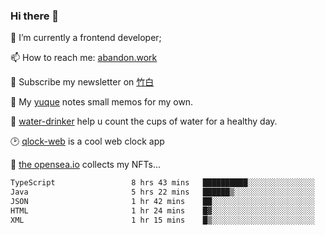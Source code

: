 ### Hi there 👋

<!--
**Alfxjx/Alfxjx** is a ✨ _special_ ✨ repository because its `README.md` (this file) appears on your GitHub profile.

Here are some ideas to get you started:

- 🔭 I’m currently working on ...
- 🌱 I’m currently learning ...
- 👯 I’m looking to collaborate on ...
- 🤔 I’m looking for help with ...
- 💬 Ask me about ...
- 📫 How to reach me: ...
- 😄 Pronouns: ...
- ⚡ Fun fact: ...
-->
🔭  I’m currently a frontend developer;

📫  How to reach me: [abandon.work](https://www.abandon.work/)

🎉  Subscribe my newsletter on [竹白](https://alfxjx.zhubai.love/)

🌱  My [yuque](https://www.yuque.com/alfxjx) notes small memos for my own.

🥤  [water-drinker](https://weldingboys.vercel.app/water) help u count the cups of water for a healthy day.

🕑  [qlock-web](https://qlock-web.vercel.app) is a cool web clock app

🌊  [the opensea.io](https://opensea.io/assets/0x495f947276749ce646f68ac8c248420045cb7b5e/29433830147332339639115006737701029562687338063458078299874716625823015632897) collects my NFTs...

<!--START_SECTION:waka-->

```txt
TypeScript                 8 hrs 43 mins   ██████████░░░░░░░░░░░░░░░   40.25 %
Java                       5 hrs 22 mins   ██████▒░░░░░░░░░░░░░░░░░░   24.81 %
JSON                       1 hr 42 mins    ██░░░░░░░░░░░░░░░░░░░░░░░   07.86 %
HTML                       1 hr 24 mins    █▓░░░░░░░░░░░░░░░░░░░░░░░   06.51 %
XML                        1 hr 15 mins    █▒░░░░░░░░░░░░░░░░░░░░░░░   05.81 %
```

<!--END_SECTION:waka-->

